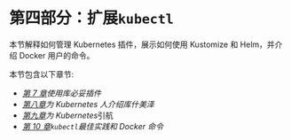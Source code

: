 # 第四部分：扩展`kubectl`

本节解释如何管理 Kubernetes 插件，展示如何使用 Kustomize 和 Helm，并介绍 Docker 用户的命令。

本节包含以下章节:

*   [*第 7 章*](07.html#_idTextAnchor070)*使用库必妥插件*
*   [*第八章*](08.html#_idTextAnchor076)*为 Kubernetes 人介绍库什美泽*
*   [*第九章*](09.html#_idTextAnchor081)*为 Kubernetes*引航
*   [*第 10 章*](10.html#_idTextAnchor096)*`kubectl`最佳实践和 Docker 命令*